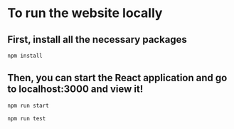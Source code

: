 # To run the website locally

## First, install all the necessary packages

```javascript
npm install 
```
## Then, you can start the React application and go to localhost:3000 and view it!
```javascript
npm run start
```

```javascript
npm run test
```
